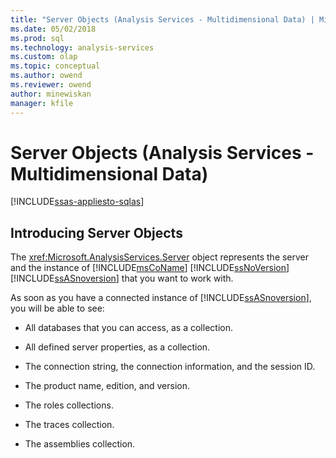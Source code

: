 ```yaml
---
title: "Server Objects (Analysis Services - Multidimensional Data) | Microsoft Docs"
ms.date: 05/02/2018
ms.prod: sql
ms.technology: analysis-services
ms.custom: olap
ms.topic: conceptual
ms.author: owend
ms.reviewer: owend
author: minewiskan
manager: kfile
---
```

# Server Objects (Analysis Services - Multidimensional Data)
[!INCLUDE[ssas-appliesto-sqlas](../../includes/ssas-appliesto-sqlas.md)]
    
## Introducing Server Objects  
 The <xref:Microsoft.AnalysisServices.Server> object represents the server and the instance of [!INCLUDE[msCoName](../../includes/msconame-md.md)] [!INCLUDE[ssNoVersion](../../includes/ssnoversion-md.md)] [!INCLUDE[ssASnoversion](../../includes/ssasnoversion-md.md)] that you want to work with.  
  
 As soon as you have a connected instance of [!INCLUDE[ssASnoversion](../../includes/ssasnoversion-md.md)], you will be able to see:  
  
-   All databases that you can access, as a collection.  
  
-   All defined server properties, as a collection.  
  
-   The connection string, the connection information, and the session ID.  
  
-   The product name, edition, and version.  
  
-   The roles collections.  
  
-   The traces collection.  
  
-   The assemblies collection.  
  
  
